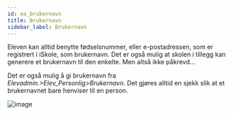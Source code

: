 ```yaml
---
id: ea_brukernavn
title: Brukernavn
sidebar_label: Brukernavn
---
```

Eleven kan alltid benytte fødselsnummer, eller e-postadressen, som er registrert i iSkole, som brukernavn. Det er også mulig at skolen i tillegg kan generere et brukernavn til den enkelte. Men altså ikke påkrevd...

Det er også mulig å gi brukernavn fra _Elevadmin.>Elev_Personlig>Brukernavn_. Det gjøres alltid en sjekk slik at et brukernavnet bare henviser til en person.

![image](https://user-images.githubusercontent.com/80097133/137475898-5c19bbde-adbe-4d72-ad72-c4eb1c26bc29.png)
